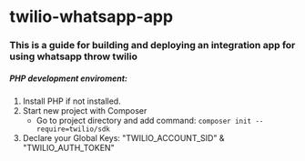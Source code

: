 # twilio-whatsapp-app

### This is a guide for building and deploying an integration app for using whatsapp throw twilio

##### PHP development enviroment:

1. Install PHP if not installed.
2. Start new project with Composer
   - Go to project directory and add command:
     `composer init --require=twilio/sdk`
3. Declare your Global Keys: "TWILIO_ACCOUNT_SID" & "TWILIO_AUTH_TOKEN"
